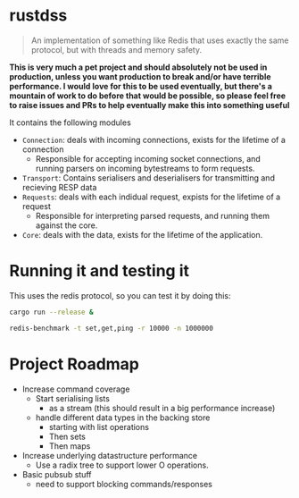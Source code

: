 # rustdss

> An implementation of something like Redis that uses exactly the same protocol, but with threads and memory safety.

**This is very much a pet project and should absolutely not be used in production, unless you want production to break and/or have terrible performance. I would love for this to be used eventually, but there's a mountain of work to do before that would be possible, so please feel free to raise issues and PRs to help eventually make this into something useful**

It contains the following modules
- `Connection`: deals with incoming connections, exists for the lifetime of a connection
  - Responsible for accepting incoming socket connections, and running parsers on incoming bytestreams to form requests.
- `Transport`: Contains serialisers and deserialisers for transmitting and recieving RESP data
- `Requests`: deals with each indidual request, expists for the lifetime of a request
  - Responsible for interpreting parsed requests, and running them against the core.
- `Core`: deals with the data, exists for the lifetime of the application.

# Running it and testing it
This uses the redis protocol, so you can test it by doing this:
```bash
cargo run --release &

redis-benchmark -t set,get,ping -r 10000 -n 1000000

```

# Project Roadmap
- Increase command coverage
  - Start serialising lists
    - as a stream (this should result in a big performance increase)
  - handle different data types in the backing store
    - starting with list operations
    - Then sets
    - Then maps
- Increase underlying datastructure performance
  - Use a radix tree to support lower O operations.
- Basic pubsub stuff
  - need to support blocking commands/responses

